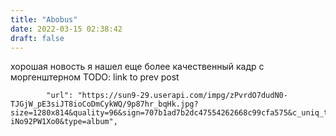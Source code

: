 ```yaml
---
title: "Abobus"
date: 2022-03-15 02:38:42
draft: false
---
```


хорошая новость
я нашел еще более качественный кадр с моргенштерном
TODO: link to prev post

            "url": "https://sun9-29.userapi.com/impg/zPvrdO7dudN0-TJGjW_pE3siJT8ioCoDmCykWQ/9p87hr_bqHk.jpg?size=1280x814&quality=96&sign=707b1ad7b2dc47554262668c99cfa575&c_uniq_tag=4BYYG_kjIe7B1dqDmHB968CFlT8wqN4-iNo92PW1Xo0&type=album",

